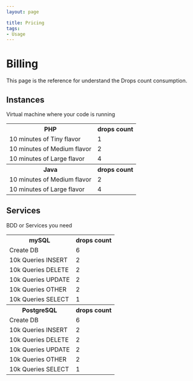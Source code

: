 ```yaml
---
layout: page

title: Pricing
tags:
- Usage
---
```

# Billing

This page is the reference for understand the Drops count consumption. 


## Instances

Virtual machine where your code is running

<table class="table table-striped">
	<tr><th>PHP</th><th>drops count</th></tr>
	<tr><td>10 minutes of Tiny flavor</td><td>1</td></tr>
	<tr><td>10 minutes of Medium flavor</td><td>2</td></tr>
	<tr><td>10 minutes of Large flavor</td><td>4</td></tr>
	<tr><th>Java</th><th>drops count</th></tr>
	<tr><td>10 minutes of Medium flavor</td><td>2</td></tr>
	<tr><td>10 minutes of Large flavor</td><td>4</td></tr>
</table>

## Services

BDD or Services you need

<table class="table table-striped">
	<tr><th>mySQL</th><th>drops count</th></tr>
	<tr><td>Create DB</td><td>6</td></tr>
	<tr><td>10k Queries INSERT</td><td>2</td></tr>
	<tr><td>10k Queries DELETE</td><td>2</td></tr>
	<tr><td>10k Queries UPDATE</td><td>2</td></tr>
	<tr><td>10k Queries OTHER</td><td>2</td></tr>
	<tr><td>10k Queries SELECT</td><td>1</td></tr>
	<tr><th>PostgreSQL</th><th>drops count</th></tr>
	<tr><td>Create DB</td><td>6</td></tr>
	<tr><td>10k Queries INSERT</td><td>2</td></tr>
	<tr><td>10k Queries DELETE</td><td>2</td></tr>
	<tr><td>10k Queries UPDATE</td><td>2</td></tr>
	<tr><td>10k Queries OTHER</td><td>2</td></tr>
	<tr><td>10k Queries SELECT</td><td>1</td></tr>
</table>


